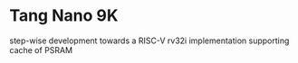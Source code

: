 # Tang Nano 9K

step-wise development towards a RISC-V rv32i implementation supporting cache of PSRAM
